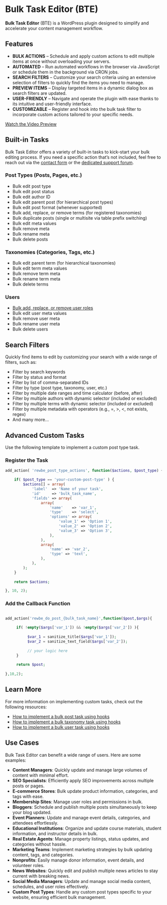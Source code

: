 # Bulk Task Editor (BTE)

**Bulk Task Editor** (BTE) is a WordPress plugin designed to simplify and accelerate your content management workflow.

## Features

- **BULK ACTIONS** – Schedule and apply custom actions to edit multiple items at once without overloading your servers.
- **AUTOMATED** – Run automated workflows in the browser via JavaScript or schedule them in the background via CRON jobs.
- **SEARCH FILTERS** – Customize your search criteria using an extensive selection of filters to quickly find the items you need to manage.
- **PREVIEW ITEMS** – Display targeted items in a dynamic dialog box as search filters are updated.
- **USER-FRIENDLY** – Navigate and operate the plugin with ease thanks to its intuitive and user-friendly interface.
- **CUSTOMIZABLE** – Register and hook into the bulk task filter to incorporate custom actions tailored to your specific needs.

[Watch the Video Preview](https://www.youtube.com/embed/e0LPQjWz-v0)

## Built-in Tasks

Bulk Task Editor offers a variety of built-in tasks to kick-start your bulk editing process. If you need a specific action that’s not included, feel free to reach out via the [contact form](https://code.recuweb.com/contact-us/) or the [dedicated support forum](https://code.recuweb.com/support/forum/wordpress-plugins/bulk-task-editor/).

### Post Types (Posts, Pages, etc.)

- Bulk edit post type
- Bulk edit post status
- Bulk edit author ID
- Bulk edit parent post (for hierarchical post types)
- Bulk edit post format (whenever supported)
- Bulk add, replace, or remove terms (for registered taxonomies)
- Bulk duplicate posts (single or multisite via table prefix switching)
- Bulk edit meta values
- Bulk remove meta
- Bulk rename meta
- Bulk delete posts

### Taxonomies (Categories, Tags, etc.)

- Bulk edit parent term (for hierarchical taxonomies)
- Bulk edit term meta values
- Bulk remove term meta
- Bulk rename term meta
- Bulk delete terms

### Users

- [Bulk add, replace, or remove user roles](https://code.recuweb.com/support/discussion/how-to-bulk-edit-user-roles/)
- Bulk edit user meta values
- Bulk remove user meta
- Bulk rename user meta
- Bulk delete users

## Search Filters

Quickly find items to edit by customizing your search with a wide range of filters, such as:

- Filter by search keywords
- Filter by status and format
- Filter by list of comma-separated IDs
- Filter by type (post type, taxonomy, user, etc.)
- Filter by multiple date ranges and time calculator (before, after)
- Filter by multiple authors with dynamic selector (included or excluded)
- Filter by multiple terms with dynamic selector (included or excluded)
- Filter by multiple metadata with operators (e.g., =, >, <, not exists, regex)
- And many more...

## Advanced Custom Tasks

Use the following template to implement a custom post type task.

### Register the Task

```php
add_action( 'rewbe_post_type_actions', function($actions, $post_type) {

    if( $post_type == 'your-custom-post-type' ) {
        $actions[] = array(
            'label'  => 'Name of your task',
            'id'     => 'bulk_task_name',
            'fields' => array(
                array(
                    'name'    => 'var_1',
                    'type'    => 'select',
                    'options' => array(
                        'value_1' => 'Option 1',
                        'value_2' => 'Option 2',
                        'value_3' => 'Option 3',
                    ),
                ),
                array(
                    'name' => 'var_2',
                    'type' => 'text',
                ),
            ),
        );
    }
    
    return $actions;

}, 10, 2);
```

### Add the Callback Function

```php

add_action('rewbe_do_post_{bulk_task_name}',function($post,$args){
     
     if( !empty($args['var_1']) && !empty($args['var_2']) ){
          
          $var_1 = sanitize_title($args['var_1']);
          $var_2 = sanitize_text_field($args['var_2']);
          
          // your logic here
     }
     
     return $post;
     
},10,2);

```

## Learn More

For more information on implementing custom tasks, check out the following resources:

- [How to implement a bulk post task using hooks](https://code.recuweb.com/support/discussion/how-to-implement-a-custom-post-task-using-hooks/)
- [How to implement a bulk taxonomy task using hooks](https://code.recuweb.com/support/discussion/how-to-implement-a-custom-taxonomy-task-using-hooks/)
- [How to implement a bulk user task using hooks](https://code.recuweb.com/support/discussion/how-to-implement-a-custom-user-task-using-hooks/)

## Use Cases

Bulk Task Editor can benefit a wide range of users. Here are some examples:

- **Content Managers**: Quickly update and manage large volumes of content with minimal effort.
- **SEO Specialists**: Efficiently apply SEO improvements across multiple posts or pages.
- **E-commerce Stores**: Bulk update product information, categories, and tags with ease.
- **Membership Sites**: Manage user roles and permissions in bulk.
- **Bloggers**: Schedule and publish multiple posts simultaneously to keep your blog updated.
- **Event Planners**: Update and manage event details, categories, and attendees effortlessly.
- **Educational Institutions**: Organize and update course materials, student information, and instructor details in bulk.
- **Real Estate Agents**: Manage property listings, status updates, and categories without hassle.
- **Marketing Teams**: Implement marketing strategies by bulk updating content, tags, and categories.
- **Nonprofits**: Easily manage donor information, event details, and volunteer roles.
- **News Websites**: Quickly edit and publish multiple news articles to stay current with breaking news.
- **Social Media Managers**: Update and manage social media content, schedules, and user roles effectively.
- **Custom Post Types**: Handle any custom post types specific to your website, ensuring efficient bulk management.
